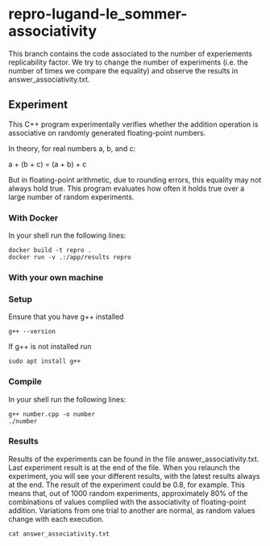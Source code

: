 # repro-lugand-le_sommer-associativity

This branch contains the code associated to the number of experiements replicability factor. We try to change the number of experiments (i.e. the number of times we compare the equality) and observe the results in answer_associativity.txt.

## Experiment

This C++ program experimentally verifies whether the addition operation is associative on randomly generated floating-point numbers.

In theory, for real numbers a, b, and c:

a + (b + c) = (a + b) + c

But in floating-point arithmetic, due to rounding errors, this equality may not always hold true.
This program evaluates how often it holds true over a large number of random experiments.

### With Docker

In your shell run the following lines:

``` shell
docker build -t repro .
docker run -v .:/app/results repro
```

### With your own machine

### Setup

Ensure that you have g++ installed

``` shell
g++ --version
```

If g++ is not installed run

``` shell
sudo apt install g++
```

### Compile

In your shell run the following lines:

``` shell
g++ number.cpp -o number
./number
```

### Results

Results of the experiments can be found in the file answer_associativity.txt. Last experiment result is at the end of the file. When you relaunch the experiment, you will see your different results, with the latest results always at the end. The result of the experiment could be 0.8, for example. This means that, out of 1000 random experiments, approximately 80% of the combinations of values complied with the associativity of floating-point addition. Variations from one trial to another are normal, as random values change with each execution.

``` shell
cat answer_associativity.txt
```

